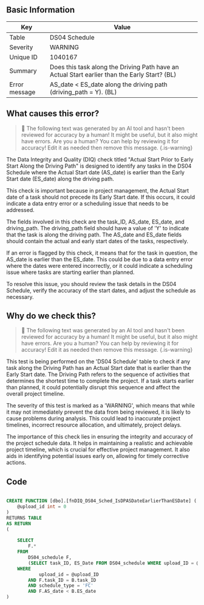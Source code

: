 ## Basic Information
| Key         | Value          |
|-------------|----------------|
| Table       | DS04 Schedule |
| Severity    | WARNING |
| Unique ID   | 1040167   |
| Summary     | Does this task along the Driving Path have an Actual Start earlier than the Early Start? (BL) |
| Error message | AS_date < ES_date along the driving path (driving_path = Y). (BL) |

## What causes this error?

> :robot: The following text was generated by an AI tool and hasn't been reviewed for accuracy by a human! It might be useful, but it also might have errors. Are you a human? You can help by reviewing it for accuracy! Edit it as needed then remove this message.
{.is-warning}

The Data Integrity and Quality (DIQ) check titled "Actual Start Prior to Early Start Along the Driving Path" is designed to identify any tasks in the DS04 Schedule where the Actual Start date (AS_date) is earlier than the Early Start date (ES_date) along the driving path. 

This check is important because in project management, the Actual Start date of a task should not precede its Early Start date. If this occurs, it could indicate a data entry error or a scheduling issue that needs to be addressed.

The fields involved in this check are the task_ID, AS_date, ES_date, and driving_path. The driving_path field should have a value of 'Y' to indicate that the task is along the driving path. The AS_date and ES_date fields should contain the actual and early start dates of the tasks, respectively. 

If an error is flagged by this check, it means that for the task in question, the AS_date is earlier than the ES_date. This could be due to a data entry error where the dates were entered incorrectly, or it could indicate a scheduling issue where tasks are starting earlier than planned. 

To resolve this issue, you should review the task details in the DS04 Schedule, verify the accuracy of the start dates, and adjust the schedule as necessary.
## Why do we check this?

> :robot: The following text was generated by an AI tool and hasn't been reviewed for accuracy by a human! It might be useful, but it also might have errors. Are you a human? You can help by reviewing it for accuracy! Edit it as needed then remove this message.
{.is-warning}

This test is being performed on the 'DS04 Schedule' table to check if any task along the Driving Path has an Actual Start date that is earlier than the Early Start date. The Driving Path refers to the sequence of activities that determines the shortest time to complete the project. If a task starts earlier than planned, it could potentially disrupt this sequence and affect the overall project timeline.

The severity of this test is marked as a 'WARNING', which means that while it may not immediately prevent the data from being reviewed, it is likely to cause problems during analysis. This could lead to inaccurate project timelines, incorrect resource allocation, and ultimately, project delays.

The importance of this check lies in ensuring the integrity and accuracy of the project schedule data. It helps in maintaining a realistic and achievable project timeline, which is crucial for effective project management. It also aids in identifying potential issues early on, allowing for timely corrective actions.
## Code

```sql

CREATE FUNCTION [dbo].[fnDIQ_DS04_Sched_IsDPASDateEarlierThanESDate] (
	@upload_id int = 0
)
RETURNS TABLE
AS RETURN
(
	
	SELECT
		F.*
	FROM
		DS04_schedule F,
		(SELECT task_ID, ES_Date FROM DS04_schedule WHERE upload_ID = @upload_ID AND schedule_type = 'BL' AND driving_path = 'Y') B
	WHERE
			upload_id = @upload_ID
		AND F.task_ID = B.task_ID
		AND schedule_type = 'FC'
		AND F.AS_date < B.ES_date
)
```
